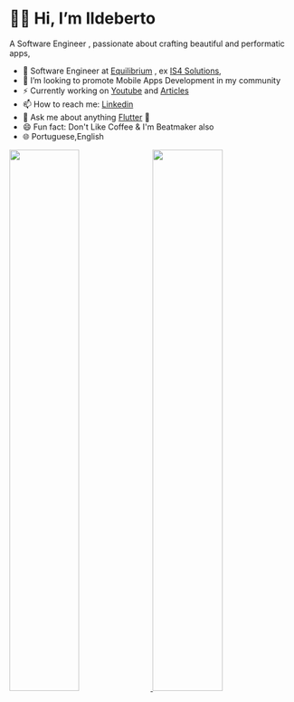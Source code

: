 
# 👊🏾 Hi, I’m Ildeberto
A Software Engineer , passionate about crafting beautiful and performatic apps, 

- 🔭 Software Engineer at [Equilibrium](https://www.equilibrium.co.ao/) , ex [IS4 Solutions](https://is4-s.com/),
- 🌱 I’m looking to promote Mobile Apps Development  in my community
- ⚡ Currently working on  [Youtube](https://www.youtube.com/channel/UCGt-woiDA7FCXU7vn5Ivkig) and [Articles](https://medium.com/@ildysilva/)
- 📫 How to reach me: [Linkedin](https://www.linkedin.com/in/ildeberto-vasconcelos/)
- 💬 Ask me about anything [Flutter](flutter.dev) 💙
- 😄 Fun fact: Don't Like Coffee & I'm Beatmaker also
- 🌐 Portuguese,English

<p align="left">
  <a href="https://ildeberto.com/">
  <img width="49.5%" src="https://github-readme-stats.vercel.app/api?username=ildysilva&show_icons=true&theme=algolia&hide_border=true" />
    <img width="49.5%" src="https://github-readme-streak-stats.herokuapp.com/?user=ildysilva&theme=algolia&hide_border=true" />
  </a>
</p>
<br>

